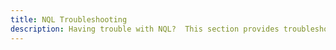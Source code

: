 ```yaml
---
title: NQL Troubleshooting
description: Having trouble with NQL?  This section provides troubleshooting tips and tricks.
---
```


